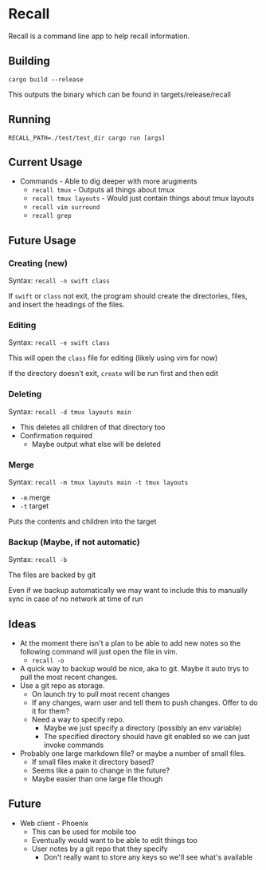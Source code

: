 # Recall

Recall is a command line app to help recall information.

## Building
`cargo build --release`

This outputs the binary which can be found in targets/release/recall

## Running
`RECALL_PATH=./test/test_dir cargo run [args]`


## Current Usage
- Commands - Able to dig deeper with more arugments
    - `recall tmux` - Outputs all things about tmux
    - `recall tmux layouts` - Would just contain things about tmux layouts
    - `recall vim surround`
    - `recall grep`

## Future Usage

### Creating (new)
Syntax: `recall -n swift class`

If `swift` or `class` not exit, the program should create the directories, files, and insert the headings of the files. 

### Editing
Syntax: `recall -e swift class`

This will open the `class` file for editing (likely using vim for now)

If the directory doesn't exit, `create` will be run first and then edit


### Deleting
Syntax: `recall -d tmux layouts main`

- This deletes all children of that directory too
- Confirmation required
    - Maybe output what else will be deleted


### Merge
Syntax: `recall -m tmux layouts main -t tmux layouts`

- `-m` merge
- `-t` target

Puts the contents and children into the target

### Backup (Maybe, if not automatic)
Syntax: `recall -b`

The files are backed by git

Even if we backup automatically we may want to include this to manually sync in case of no network at time of run


## Ideas
- At the moment there isn't a plan to be able to add new notes so the following command will just open the file in vim.
    - `recall -o`
- A quick way to backup would be nice, aka to git. Maybe it auto trys to pull the most recent changes.
- Use a git repo as storage. 
    - On launch try to pull most recent changes
    - If any changes, warn user and tell them to push changes. Offer to do it for them?
    - Need a way to specify repo.
        - Maybe we just specify a directory (possibly an env variable)
        - The specified directory should have git enabled so we can just invoke commands
- Probably one large markdown file? or maybe a number of small files.
    - If small files make it directory based?
    - Seems like a pain to change in the future?
    - Maybe easier than one large file though


## Future
- Web client - Phoenix
    - This can be used for mobile too
    - Eventually would want to be able to edit things too
    - User notes by a git repo that they specify
        - Don't really want to store any keys so we'll see what's available
